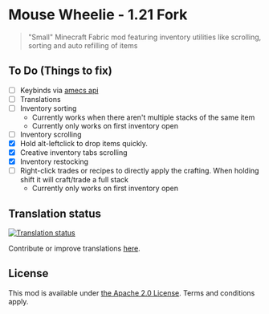 # Mouse Wheelie - 1.21 Fork

> "Small" Minecraft Fabric mod featuring inventory utilities like scrolling, sorting and auto refilling of items

## To Do (Things to fix)

- [ ] Keybinds via [amecs api](https://github.com/Siphalor/amecs-api)
- [ ] Translations
- [ ] Inventory sorting
    - Currently works when there aren't multiple stacks of the same item
    - Currently only works on first inventory open
- [ ] Inventory scrolling
- [X] Hold alt-leftclick to drop items quickly.
- [X] Creative inventory tabs scrolling
- [X] Inventory restocking
- [ ] Right-click trades or recipes to directly apply the crafting. When holding shift it will craft/trade a full stack
    - Currently only works on first inventory open

## Translation status

[![Translation status](https://weblate.siphalor.de/widgets/mouse-wheelie/-/lang/multi-auto.svg)](https://weblate.siphalor.de/engage/mouse-wheelie/)

Contribute or improve translations [here](https://weblate.siphalor.de/engage/mouse-wheelie).

## License

This mod is available under [the Apache 2.0 License](./LICENSE.md). Terms and conditions apply.
